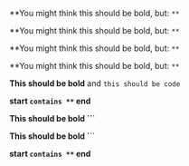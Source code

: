 **You might think this should be bold, but: `**`

**You might think this should be bold, but: ``**``

**You might think this should be bold, but: ```**```

**You might think this should be bold, but: ````**````

**This should be bold** and `this should be code`

**start `contains **` end**

**This should be bold ``**`

**This should be bold `**``

**start ``contains **`` end**